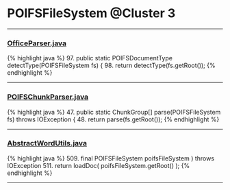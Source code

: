 # POIFSFileSystem @Cluster 3

***

### [OfficeParser.java](https://searchcode.com/codesearch/view/111785560/)
{% highlight java %}
97. public static POIFSDocumentType detectType(POIFSFileSystem fs) {
98.     return detectType(fs.getRoot());
{% endhighlight %}

***

### [POIFSChunkParser.java](https://searchcode.com/codesearch/view/88636100/)
{% highlight java %}
47. public static ChunkGroup[] parse(POIFSFileSystem fs) throws IOException {
48.    return parse(fs.getRoot());
{% endhighlight %}

***

### [AbstractWordUtils.java](https://searchcode.com/codesearch/view/97383984/)
{% highlight java %}
509.     final POIFSFileSystem poifsFileSystem ) throws IOException
511. return loadDoc( poifsFileSystem.getRoot() );
{% endhighlight %}

***

